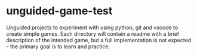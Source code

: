 # unguided-game-test
Unguided projects to experiment with using python, git and vscode to create simple games. Each directory will contain a readme with a brief description of the intended game, but a full implementation is not expected - the primary goal is to learn and practice.

